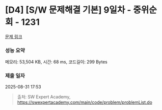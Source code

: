 # [D4] [S/W 문제해결 기본] 9일차 - 중위순회 - 1231 

[문제 링크](https://swexpertacademy.com/main/code/problem/problemDetail.do?contestProbId=AV140YnqAIECFAYD) 

### 성능 요약

메모리: 53,504 KB, 시간: 68 ms, 코드길이: 299 Bytes

### 제출 일자

2025-08-31 17:53



> 출처: SW Expert Academy, https://swexpertacademy.com/main/code/problem/problemList.do